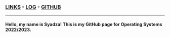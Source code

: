 ### [LINKS](https://syadzaarrana.github.io/os222/LINKS/) - [LOG](https://syadzaarrana.github.io/os222/TXT/mylog.txt) - [GITHUB](https://github.com/syadzaarrana/os222)
---
#### Hello, my name is Syadza! This is my GitHub page for Operating Systems 2022/2023.
